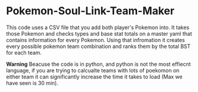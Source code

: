 # Pokemon-Soul-Link-Team-Maker
This code uses a CSV file that you add both player's Pokemon into. It takes those Pokemon and checks types and base stat totals on a master yaml that contains information for every Pokemon. Using that infromation it creates every possible pokemon team combination and ranks them by the total BST for each team. 

**Warning**
Beacuse the code is in python, and python is not the most effiecnt language, if you are trying to calcualte teams with lots of poekomon on either team it can significantly increase the time it takes to load (Max we have seen is 30 min). 
